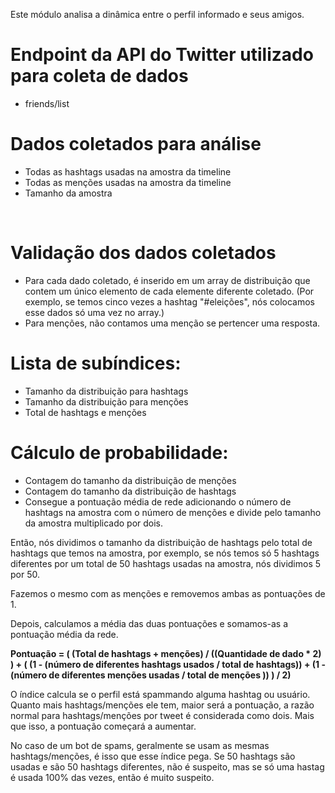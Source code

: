 Este módulo analisa a dinâmica entre o perfil informado e seus amigos.

# Endpoint da API do Twitter utilizado para coleta de dados
* friends/list

# Dados coletados para análise
* Todas as hashtags usadas na amostra da timeline
* Todas as menções usadas na amostra da timeline
* Tamanho da amostra
<br />

# Validação dos dados coletados
* Para cada dado coletado, é inserido em um array de distribuição que contem um único elemento  de cada elemente diferente coletado. (Por exemplo, se temos cinco vezes a hashtag "#eleições", nós colocamos esse dados só uma vez no array.)
* Para menções, não contamos uma menção se pertencer uma resposta.

# Lista de subíndices:

- Tamanho da distribuição para hashtags
- Tamanho da distribuição para menções
- Total de hashtags e menções

# Cálculo de probabilidade:

- Contagem do tamanho da distribuição de menções
- Contagem do tamanho da distribuição de hashtags
- Consegue a pontuação média de rede adicionando o número de hashtags na amostra com o número de menções e divide pelo tamanho da amostra multiplicado por dois.

Então, nós dividimos o tamanho da distribuição de hashtags pelo total de hashtags que temos na amostra, por exemplo, se nós temos só 5 hashtags diferentes por um total de 50 hashtags usadas na amostra, nós dividimos 5 por 50. 

Fazemos o mesmo com as menções e removemos ambas as pontuações de 1.

Depois, calculamos a média das duas pontuações e somamos-as a pontuação média da rede.

**Pontuação = ( (Total de hashtags + menções) / ((Quantidade de dado * 2) ) + ( (1 - (número de diferentes hashtags usados / total de hashtags)) + (1 -(número de diferentes menções usadas / total de menções )) ) / 2)**

O índice calcula se o perfil está spammando alguma hashtag ou usuário. Quanto mais hashtags/menções ele tem, maior será a pontuação, a razão normal para hashtags/menções por tweet é considerada como dois. Mais que isso, a pontuação começará a aumentar.

No caso de um bot de spams, geralmente se usam as mesmas hashtags/menções, é isso que esse índice pega. Se 50 hashtags são usadas e são 50 hashtags diferentes, não é suspeito, mas se só uma hastag é usada 100% das vezes, então é muito suspeito.
